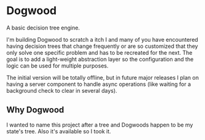 # Dogwood

A basic decision tree engine.

I'm building Dogwood to scratch a itch I and many of you have encountered having decision trees that change frequently or are so customized that they only solve one specific problem and has to be recreated for the next. The goal is to add a light-weight abstraction layer so the configuration and the logic can be used for multiple purposes.

The initial version will be totally offline, but in future major releases I plan on having a server component to handle async operations (like waiting for a background check to clear in several days).

## Why Dogwood

I wanted to name this project after a tree and Dogwoods happen to be my state's tree. Also it's available so I took it.
